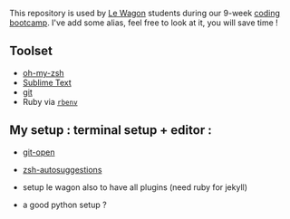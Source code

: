 This repository is used by [Le Wagon](https://www.lewagon.com) students during our 9-week [coding bootcamp](https://www.lewagon.com).
I've add some alias, feel free to look at it, you will save time ! 
## Toolset

- [oh-my-zsh](http://ohmyz.sh/)
- [Sublime Text](https://www.sublimetext.com/)
- [git](https://git-scm.com/)
- Ruby via [`rbenv`](https://github.com/rbenv/rbenv)

## My setup : terminal setup + editor : 

- [git-open](https://github.com/paulirish/git-open)
- [zsh-autosuggestions](https://github.com/zsh-users/zsh-autosuggestions/blob/master/INSTALL.md)

- setup le wagon also to have all plugins (need ruby for jekyll)
- a good python setup ?
